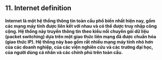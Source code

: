## 11. Internet definition

#### Internet là một hệ thống thông tin toàn cầu phổ biến nhất hiện nay, gồm các mạng máy tính được liên kết với nhau và có thể được truy nhập công cộng. Hệ thống này truyền thông tin theo kiểu nối chuyển gói dữ liệu (packet switching) dựa trên một giao thức liên mạng đã được chuẩn hóa (giao thức IP). Hệ thống này bao gồm rất nhiều mạng máy tính nhỏ hơn của các doanh nghiệp, của các viện nghiên cứu và các trường đại học, của người dùng cá nhân và các chính phủ trên toàn cầu.